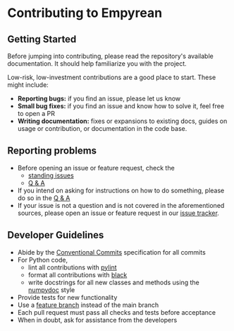 # Contributing to Empyrean
## Getting Started
Before jumping into contributing, please read the repository's available documentation. It should help familiarize you with the project.

Low-risk, low-investment contributions are a good place to start. These might include:
- **Reporting bugs:** if you find an issue, please let us know
- **Small bug fixes:** if you find an issue and know how to solve it, feel free to open a PR
- **Writing documentation:** fixes or expansions to existing docs, guides on usage or contribution, or documentation in the code base.


## Reporting problems
- Before opening an issue or feature request, check the
    - [standing issues](https://github.com/Empyrean-Capstone/Empyrean/issues)
    - [Q & A](https://github.com/Empyrean-Capstone/Empyrean/discussions/categories/q-a)
- If you intend on asking for instructions on how to do something, please do so in the [Q & A](https://github.com/Empyrean-Capstone/Empyrean/discussions/categories/q-a)
- If your issue is not a question and is not covered in the aforementioned sources, please open an issue or feature request in our [issue tracker](https://github.com/Empyrean-Capstone/Empyrean/issues).


## Developer Guidelines
- Abide by the [Conventional Commits](https://www.conventionalcommits.org) specification for all commits
- For Python code,
    - lint all contributions with [pylint](https://pypi.org/project/pylint/)
    - format all contributions with [black](https://pypi.org/project/black/)
    - write docstrings for all new classes and methods using the [numpydoc](https://numpydoc.readthedocs.io/en/latest/format.html) style
- Provide tests for new functionality
- Use a [feature branch](https://www.atlassian.com/git/tutorials/comparing-workflows) instead of the main branch
- Each pull request must pass all checks and tests before acceptance
- When in doubt, ask for assistance from the developers
